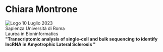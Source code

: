 
# Chiara Montrone
![Logo](https://www.uniroma1.it/sites/default/files/images/logo/sapienza-big.png)
10 Luglio 2023 \
Sapienza Università di Roma \
Laurea in Bioninformatics \
**"Transcriptomic analysis of single-cell and bulk sequencing to identify lncRNA in Amyotrophic Lateral Sclerosis
"**
